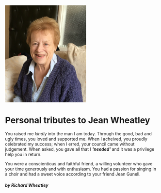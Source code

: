 ![Jean](./jean.png)
# Personal tributes to Jean Wheatley

You raised me _kindly_ into the man I am today.
Through the good, bad and ugly times, you loved and supported me. When I acheived, you proudly celebrated my success; when I erred, your council came without judgement. 
When asked, you gave all that I **_'needed'_** and it was a privilege help you in return.

You were a conscientious and faithful friend, a willing volunteer who gave your time generously and with enthusiasm. You had a passion for singing in a choir and had a sweet voice according to your friend Jean Gunell.



#### *by Richard Wheatley*